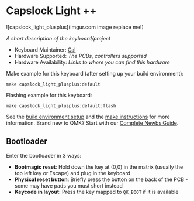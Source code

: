 # Capslock Light ++

![capslock_light_plusplus](imgur.com image replace me!)

*A short description of the keyboard/project*

* Keyboard Maintainer: [Cal](https://github.com/UnnaturalTwilight)
* Hardware Supported: *The PCBs, controllers supported*
* Hardware Availability: *Links to where you can find this hardware*

Make example for this keyboard (after setting up your build environment):

    make capslock_light_plusplus:default

Flashing example for this keyboard:

    make capslock_light_plusplus:default:flash

See the [build environment setup](https://docs.qmk.fm/#/getting_started_build_tools) and the [make instructions](https://docs.qmk.fm/#/getting_started_make_guide) for more information. Brand new to QMK? Start with our [Complete Newbs Guide](https://docs.qmk.fm/#/newbs).

## Bootloader

Enter the bootloader in 3 ways:

* **Bootmagic reset**: Hold down the key at (0,0) in the matrix (usually the top left key or Escape) and plug in the keyboard
* **Physical reset button**: Briefly press the button on the back of the PCB - some may have pads you must short instead
* **Keycode in layout**: Press the key mapped to `QK_BOOT` if it is available

